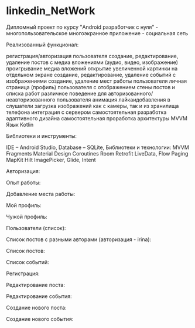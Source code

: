 # linkedin_NetWork
Дипломный проект по курсу "Android разработчик с нуля" - многопользовательское многоэкранное приложение - социальная сеть

Реализованный функционал:

регистрация/авторизация пользователя
создание, редактирование, удаление постов с медиа вложениями (аудио, видео, изображение)
проигрывание медиа вложений
открытие увеличенной картинки на отдельном экране
создание, редактирование, удаление событий с изображениями
создание, удаление мест работы пользователя
личная страница (профиль) пользователя с отображением стены постов и списка работ
различное поведение для авторизованного/неавторизованного пользователя
анимация лайкаидобавления в слушатели
загрузка изображений как с камеры, так и из хранилища телефона
интеграция с сервером
самостоятельная разработка адаптивного дизайна
самостоятельная проработка архитектуры MVVM
Язык Kotlin

Библиотеки и инструменты:

IDE – Android Studio, Database – SQLite, Библиотеки и технологии: 
MVVM
Fragments
Material Design
Coroutines
Room
Retrofit
LiveData, Flow
Paging
MapKit
Hilt
ImagePicker, Glide, Intent

Авторизация:








Опыт работы:




Добавление места работы:



Мой профиль:



Чужой профиль:


Пользователи (список):



Список постов с разными авторами (авторизация - irina):



Список постов:



Список событий:



Регистрация:



Редактирование поста:



Редактирование события:



Создание нового поста:



Создание нового события:

